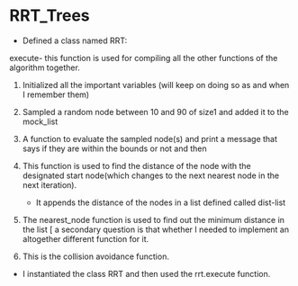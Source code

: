 # RRT_Trees

- Defined a class named RRT:

execute- this function is used for compiling all the other functions of the algorithm together. 


1. Initialized all the important variables (will keep on doing so as and when I remember them)

2. Sampled a random node between 10 and 90 of size1 and added it to the mock_list 

3. A function to evaluate the sampled node(s) and print a message that says if they are within the bounds or not and then 

4. This function is used to find the distance of the node with the designated start node(which changes to the next nearest node in the next iteration). 
   - It appends the distance of the nodes in a list defined called dist-list 

5. The nearest_node function is used to find out the minimum distance in the list 
  [ a secondary question is that whether I needed to implement an altogether different function for it. 

6. This is the collision avoidance function. 

- I instantiated the class RRT and then used the rrt.execute function.







